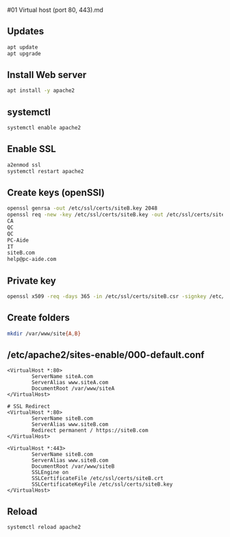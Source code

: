 #01 Virtual host (port 80, 443).md

## Updates
````bash
apt update
apt upgrade
````

## Install Web server
````bash
apt install -y apache2
````

## systemctl
````bash
systemctl enable apache2
````

## Enable SSL
````bash
a2enmod ssl
systemctl restart apache2
````

## Create keys (openSSl)
````bash
openssl genrsa -out /etc/ssl/certs/siteB.key 2048
openssl req -new -key /etc/ssl/certs/siteB.key -out /etc/ssl/certs/siteB.csr
CA
QC
QC
PC-Aide
IT
siteB.com
help@pc-aide.com
````

## Private key
````bash
openssl x509 -req -days 365 -in /etc/ssl/certs/siteB.csr -signkey /etc/ssl/certs/siteB.key -out /etc/ssl/certs/siteB.crt
````

## Create folders
````bash
mkdir /var/www/site{A,B}
````

## /etc/apache2/sites-enable/000-default.conf
````Virtual host
<VirtualHost *:80>
        ServerName siteA.com
        ServerAlias www.siteA.com
        DocumentRoot /var/www/siteA
</VirtualHost>

# SSL Redirect
<VirtualHost *:80>
        ServerName siteB.com
        ServerAlias www.siteB.com
        Redirect permanent / https://siteB.com
</VirtualHost>

<VirtualHost *:443>
        ServerName siteB.com
        ServerAlias www.siteB.com
        DocumentRoot /var/www/siteB
        SSLEngine on
        SSLCertificateFile /etc/ssl/certs/siteB.crt
        SSLCertificateKeyFile /etc/ssl/certs/siteB.key
</VirtualHost>
````

## Reload
````bash
systemctl reload apache2
````
